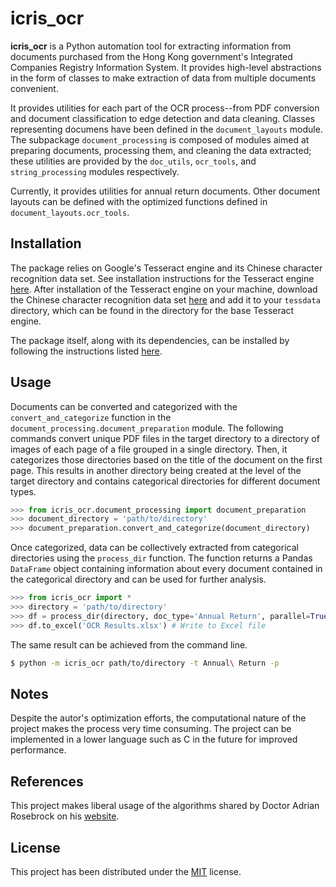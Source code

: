 # icris_ocr

**icris_ocr** is a Python automation tool for extracting information from documents purchased from the Hong Kong government's Integrated Companies Registry Information System. It provides high-level abstractions in the form of classes to make extraction of data from multiple documents convenient.

It provides utilities for each part of the OCR process--from PDF conversion and document classification to edge detection and data cleaning. Classes representing documens have been defined in the `document_layouts` module. The subpackage `document_processing` is composed of modules aimed at preparing documents, processing them, and cleaning the data extracted; these utilities are provided by the `doc_utils`, `ocr_tools`, and `string_processing` modules respectively.

Currently, it provides utilities for annual return documents. Other document layouts can be defined with the optimized functions defined in `document_layouts.ocr_tools`.

## Installation

The package relies on Google's Tesseract engine and its Chinese character recognition data set. See installation instructions for the Tesseract engine [here](https://www.pyimagesearch.com/2017/07/03/installing-tesseract-for-ocr/). After installation of the Tesseract engine on your machine, download the Chinese character recognition data set [here](https://github.com/tesseract-ocr/tessdata) and add it to your `tessdata` directory, which can be found in the directory for the base Tesseract engine.

The package itself, along with its dependencies, can be installed by following the instructions listed [here](https://cets.seas.upenn.edu/answers/install-python-module.html).

## Usage

Documents can be converted and categorized with the `convert_and_categorize` function in the `document_processing.document_preparation` module. The following commands convert unique PDF files in the target directory to a directory of images of each page of a file grouped in a single directory. Then, it categorizes those directories based on the title of the document on the first page. This results in another directory being created at the level of the target directory and contains categorical directories for different document types.

```Python
>>> from icris_ocr.document_processing import document_preparation
>>> document_directory = 'path/to/directory'
>>> document_preparation.convert_and_categorize(document_directory)
```

Once categorized, data can be collectively extracted from categorical directories using the `process_dir` function. The function returns a Pandas `DataFrame` object containing information about every document contained in the categorical directory and can be used for further analysis.

```Python
>>> from icris_ocr import *
>>> directory = 'path/to/directory'
>>> df = process_dir(directory, doc_type='Annual Return', parallel=True)
>>> df.to_excel('OCR Results.xlsx') # Write to Excel file
```

The same result can be achieved from the command line.

```Bash
$ python -m icris_ocr path/to/directory -t Annual\ Return -p
```

## Notes

Despite the autor's optimization efforts, the computational nature of the project makes the process very time consuming. The project can be implemented in a lower language such as C in the future for improved performance.

## References

This project makes liberal usage of the algorithms shared by Doctor Adrian Rosebrock on his [website](https://www.pyimagesearch.com).

## License

This project has been distributed under the [MIT](https://github.com/adityaverma415/icris_ocr/edit/master/LICENSE.txt) license.
